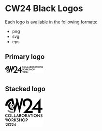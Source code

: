 # CW24 Black Logos

Each logo is available in the following formats:
* png
* svg
* eps

## Primary logo

<img src="CW24_PRIMARY-LOGO-BLACK.png" ALT="CW24 primary logo" WIDTH="25%" HEIGHT="25%" ALIGN="LEFT"/><br/><br/>


## Stacked logo

<img src="CW24_STACKED-LOGO-BLACK.png" ALT="CW24 stacked logo" WIDTH="25%" HEIGHT="25%" ALIGN="LEFT"/>
